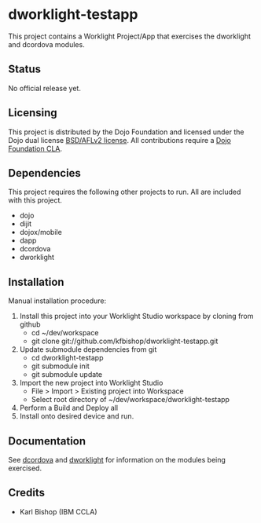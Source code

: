 # dworklight-testapp
This project contains a Worklight Project/App that exercises the dworklight and dcordova modules.

## Status

No official release yet.

## Licensing

This project is distributed by the Dojo Foundation and licensed under the Dojo dual license [BSD/AFLv2 license](http://dojotoolkit.org/license).
All contributions require a [Dojo Foundation CLA](http://dojofoundation.org/about/claForm).

## Dependencies

This project requires the following other projects to run. All are included with this project.
 * dojo
 * dijit
 * dojox/mobile
 * dapp
 * dcordova
 * dworklight

## Installation

Manual installation procedure:
1. Install this project into your Worklight Studio workspace by cloning from github
	- cd ~/dev/workspace
	- git clone git://github.com/kfbishop/dworklight-testapp.git
2. Update submodule dependencies from git
	- cd dworklight-testapp
	- git submodule init
	- git submodule update
4. Import the new project into Worklight Studio
	- File > Import > Existing project into Workspace
	- Select root directory of ~/dev/workspace/dworklight-testapp
5. Perform a Build and Deploy all
6. Install onto desired device and run.



## Documentation

See [dcordova](https://github.com/ibm-dojo/dcordova) and [dworklight](https://github.com/ibm-dojo/dworklight) for information on the modules being exercised.


## Credits
* Karl Bishop (IBM CCLA)
